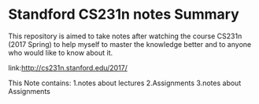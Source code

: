 # Standford CS231n notes Summary
This repository is aimed to take notes after watching the course CS231n (2017 Spring) to help myself to master the knowledge better and to anyone who would like to know about it.

link:http://cs231n.stanford.edu/2017/

This Note contains: 
1.notes about lectures 
2.Assignments
3.notes about Assignments
